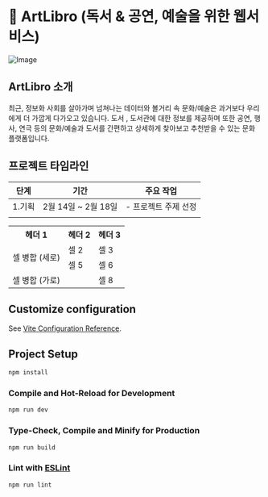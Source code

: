 # 📖 ArtLibro (독서 & 공연, 예술을 위한 웹서비스)

![Image](https://github.com/user-attachments/assets/5fc690f9-7d98-465b-8862-2c7e473bc7bb)

## ArtLibro 소개 

최근, 정보화 사회를 살아가며 넘쳐나는 데이터와 볼거리 속 문화/예술은 과거보다 우리에게 더 가깝게 다가오고 있습니다. 
도서 , 도서관에 대한 정보를 제공하며 또한 공연, 행사, 연극 등의 문화/예술과 도서를 간편하고 상세하게 찾아보고 추천받을 수 있는 
문화 플랫폼입니다.


## 프로젝트 타임라인

| **단계**    |  **기간**      |         **주요 작업**                  |
| ---------- | --------- |------------------------------------- |
| 1.기획 |  2월 14일 ~ 2월 18일   |      - 프로젝트 주제 선정          |
||     ||   ||      - 프로젝트 주제 선정          ||


<table>
  <tr>
    <th>헤더 1</th>
    <th>헤더 2</th>
    <th>헤더 3</th>
  </tr>
  <tr>
    <td rowspan="2">셀 병합 (세로)</td>
    <td>셀 2</td>
    <td>셀 3</td>
  </tr>
  <tr>
    <td>셀 5</td>
    <td>셀 6</td>
  </tr>
  <tr>
    <td colspan="2">셀 병합 (가로)</td>
    <td>셀 8</td>
  </tr>
</table>
 

## Customize configuration

See [Vite Configuration Reference](https://vite.dev/config/).

## Project Setup

```sh
npm install
```

### Compile and Hot-Reload for Development

```sh
npm run dev
```

### Type-Check, Compile and Minify for Production

```sh
npm run build
```

### Lint with [ESLint](https://eslint.org/)

```sh
npm run lint
```
